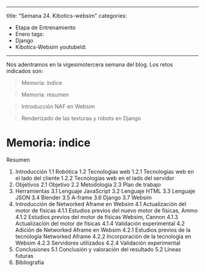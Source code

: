 
---
title: "Semana 24. Kibotics-websim"
categories:
  - Etapa de Entrenamiento
  - Enero
tags:
  - Django
  - Kibotics-Websim
youtubeId: 
---

Nos adentramos en la vigesimotercera semana del blog. Los retos indicados son:


> Memoria: índice 

> Memoria: resumen

> Introducción NAF en Websim

> Renderizado de las texturas y robots en Django 

# Memoria: índice 
Resumen
1. Introducción
1.1 Robótica
1.2 Tecnologias web 
1.2.1 Tecnologías web en el lado del cliente
1.2.2 Tecnologías web en el lado del servidor 
2. Objetivos
2.1 Objetivo
2.2 Metodología
2.3 Plan de trabajo
3. Herramientas
3.1 Lenguaje JavaScript
3.2 Lenguaje HTML
3.3 Lenguaje JSON
3.4 Blender
3.5 A-frame
3.6 Django
3.7 Websim
4. Introducción de Networked Aframe en Websim
4.1 Actualización del motor de físicas
4.1.1 Estudios previos del nuevo motor de físicas, Ammo
4.1.2 Estudios previos del motor de físicas Websim, Cannon
4.1.3 Actualización del motor de físicas 
4.1.4 Validación experimental
4.2 Adición de Networked Aframe en Websim
4.2.1 Estudios previos de la tecnología Networked Aframe 
4.2.2 Incorporación de la tecnología en Websim
4.2.3 Servidores utilizados
4.2.4 Validación experimental
5. Conclusiones
5.1 Conclusión y valoración del resultado
5.2 Líneas futuras 
6.  Bibliografía

